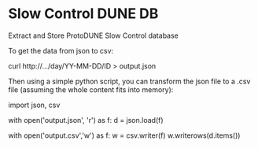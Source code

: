 # Slow Control DUNE DB
Extract and Store ProtoDUNE Slow Control database

To get the data from json to csv:

curl http://.../day/YY-MM-DD/ID > output.json

Then using a simple python script, you can transform the json file to a .csv file (assuming the whole content fits into memory):

import json, csv

with open('output.json', 'r') as f:
    d = json.load(f)

with open('output.csv','w') as f:
    w = csv.writer(f)
    w.writerows(d.items())

